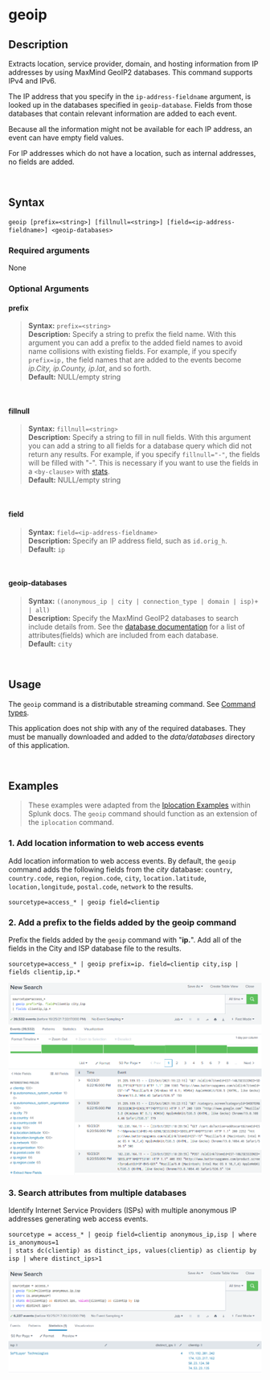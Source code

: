 # geoip

## Description
Extracts location, service provider, domain, and hosting information from IP addresses by using MaxMind GeoIP2 databases. This command supports IPv4 and IPv6.

The IP address that you specify in the `ip-address-fieldname` argument, is looked up in the databases specified in `geoip-database`. Fields from those databases that contain relevant information are added to each event.

Because all the information might not be available for each IP address, an event can have empty field values.

For IP addresses which do not have a location, such as internal addresses, no fields are added. 

<br>

## Syntax
```
geoip [prefix=<string>] [fillnull=<string>] [field=<ip-address-fieldname>] <geoip-databases>
```

### Required arguments
None

### Optional Arguments

#### prefix
> **Syntax:** `prefix=<string>`<br>
> **Description:** Specify a string to prefix the field name. With this argument you can add a prefix to the added field names to avoid name collisions with existing fields. For example, if you specify `prefix=ip,` the field names that are added to the events become _ip.City, ip.County, ip.lat_, and so forth.<br>
> **Default:** NULL/empty string

<br>

#### fillnull
> **Syntax:** `fillnull=<string>`<br>
> **Description:** Specify a string to fill in null fields. With this argument you can add a string to all fields for a database query which did not return any results. For example, if you specify `fillnull="-"`, the fields will be filled with "-". This is necessary if you want to use the fields in a `<by-clause>` with [stats](https://docs.splunk.com/Documentation/Splunk/latest/SearchReference/Stats).<br>
> **Default:** NULL/empty string

<br>

#### field
> **Syntax:** `field=<ip-address-fieldname>`<br>
> **Description:** Specify an IP address field, such as `id.orig_h`.<br>
> **Default:** `ip`

<br>

#### geoip-databases
> **Syntax:** `((anonymous_ip | city | connection_type | domain | isp)+ | all)`<br>
> **Description:** Specify the MaxMind GeoIP2 databases to search include details from. See the [database documentation](databases.md) for a list of attributes(fields) which are included from each database.<br>
> **Default:** `city`

<br>

## Usage
The `geoip` command is a distributable streaming command. See [Command types](http://docs.splunk.com/Documentation/Splunk/8.2.2/SearchReference/Commandsbytype). 

This application does not ship with any of the required databases.  They must be manually downloaded and added to the *data/databases* directory of this application.


<br>

## Examples
>These examples were adapted from the [Iplocation Examples](https://docs.splunk.com/Documentation/Splunk/8.2.2/SearchReference/Iplocation#Examples) within Splunk docs. The `geoip` command should function as an extension of the `iplocation` command.

### 1. Add location information to web access events
Add location information to web access events. By default, the `geoip` command adds the following fields from the _city_ database: `country`, `country.code`, `region`, `region.code`, `city`, `location.latitude`, `location,longitude`, `postal.code`, `network` to the results.
```
sourcetype=access_* | geoip field=clientip
```
### 2. Add a prefix to the fields added by the geoip command
Prefix the fields added by the `geoip` command with "**ip.**". Add all of the fields in the City and ISP database file to the results. 
```
sourcetype=access_* | geoip prefix=ip. field=clientip city,isp | fields clientip,ip.*
```
![Example Screenshot](images/usage_example2.png)

### 3. Search attributes from multiple databases
Identify Internet Service Providers (ISPs) with multiple anonymous IP addresses generating web access events.
```
sourcetype = access_* | geoip field=clientip anonymous_ip,isp | where is_anonymous=1 
| stats dc(clientip) as distinct_ips, values(clientip) as clientip by isp | where distinct_ips>1
```
![Example Screenshot](images/usage_example3.png)